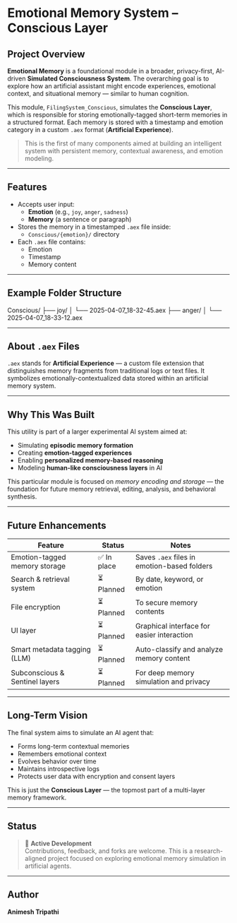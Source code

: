 # Emotional Memory System – Conscious Layer

## Project Overview

**Emotional Memory** is a foundational module in a broader, privacy-first, AI-driven **Simulated Consciousness System**. The overarching goal is to explore how an artificial assistant might encode experiences, emotional context, and situational memory — similar to human cognition.

This module, `FilingSystem_Conscious`, simulates the **Conscious Layer**, which is responsible for storing emotionally-tagged short-term memories in a structured format. Each memory is stored with a timestamp and emotion category in a custom `.aex` format (**Artificial Experience**).

> This is the first of many components aimed at building an intelligent system with persistent memory, contextual awareness, and emotion modeling.

---

## Features

- Accepts user input:
  - **Emotion** (e.g., `joy`, `anger`, `sadness`)
  - **Memory** (a sentence or paragraph)
- Stores the memory in a timestamped `.aex` file inside:
  - `Conscious/{emotion}/` directory
- Each `.aex` file contains:
  - Emotion
  - Timestamp
  - Memory content

---

## Example Folder Structure

Conscious/
          ├── joy/ │
                   └── 2025-04-07_18-32-45.aex
          ├── anger/ │
                     └── 2025-04-07_18-33-12.aex


---

## About `.aex` Files

`.aex` stands for **Artificial Experience** — a custom file extension that distinguishes memory fragments from traditional logs or text files. It symbolizes emotionally-contextualized data stored within an artificial memory system.

---

## Why This Was Built

This utility is part of a larger experimental AI system aimed at:

- Simulating **episodic memory formation**
- Creating **emotion-tagged experiences**
- Enabling **personalized memory-based reasoning**
- Modeling **human-like consciousness layers** in AI

This particular module is focused on *memory encoding and storage* — the foundation for future memory retrieval, editing, analysis, and behavioral synthesis.

---

## Future Enhancements

| Feature                            | Status      | Notes                                      |
|------------------------------------|-------------|--------------------------------------------|
| Emotion-tagged memory storage      | ✅ In place | Saves `.aex` files in emotion-based folders|
| Search & retrieval system          | ⏳ Planned  | By date, keyword, or emotion               |
| File encryption                    | ⏳ Planned  | To secure memory contents                  |
| UI layer                           | ⏳ Planned  | Graphical interface for easier interaction |
| Smart metadata tagging (LLM)       | ⏳ Planned  | Auto-classify and analyze memory content   |
| Subconscious & Sentinel layers     | ⏳ Planned  | For deep memory simulation and privacy     |

---

## Long-Term Vision

The final system aims to simulate an AI agent that:

- Forms long-term contextual memories
- Remembers emotional context
- Evolves behavior over time
- Maintains introspective logs
- Protects user data with encryption and consent layers

This is just the **Conscious Layer** — the topmost part of a multi-layer memory framework.

---

## Status

> 🚧 **Active Development**  
> Contributions, feedback, and forks are welcome. This is a research-aligned project focused on exploring emotional memory simulation in artificial agents.

---

## Author

**Animesh Tripathi** 

